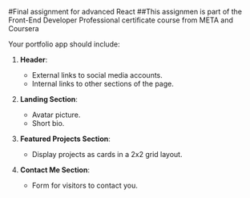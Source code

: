 #Final assignment for advanced React 
##This assignmen is part of the Front-End Developer Professional certificate course from META and Coursera

Your portfolio app should include:

1. **Header**:
   - External links to social media accounts.
   - Internal links to other sections of the page.

2. **Landing Section**:
   - Avatar picture.
   - Short bio.

3. **Featured Projects Section**:
   - Display projects as cards in a 2x2 grid layout.

4. **Contact Me Section**:
   - Form for visitors to contact you.


